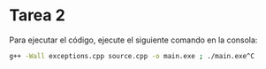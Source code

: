 # Tarea 2

Para ejecutar el código, ejecute el siguiente comando en la consola:
```bash
g++ -Wall exceptions.cpp source.cpp -o main.exe ; ./main.exe^C

```
